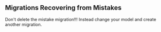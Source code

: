 ﻿## Migrations Recovering from Mistakes

Don't delete the mistake migration!!! Instead change your model and create another migration.